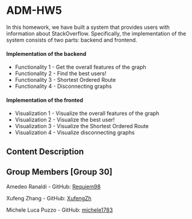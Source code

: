 # ADM-HW5
In this homework, we have built a system that provides users with information about StackOverflow. Specifically, the implementation of the system consists of two parts: backend and frontend.

#### Implementation of the backend
   - Functionality 1 - Get the overall features of the graph
   - Functionality 2 - Find the best users!
   - Functionality 3 - Shortest Ordered Route
   - Functionality 4 - Disconnecting graphs
   
#### Implementation of the fronted
   - Visualization 1 - Visualize the overall features of the graph
   - Visualization 2 - Visualize the best user!
   - Visualization 3 - Visualize the Shortest Ordered Route
   - Visualization 4 - Visualize disconnecting graphs
     


## Content Description



 ## Group Members [Group 30]
 
 Amedeo Ranaldi - GitHub: [Requiem98](https://github.com/Requiem98) 
 
 Xufeng Zhang - GitHub: [XufengZh](https://github.com/XufengZh) 
 
 Michele Luca Puzzo - GitHub: [michele1783](https://github.com/michele1783) 
